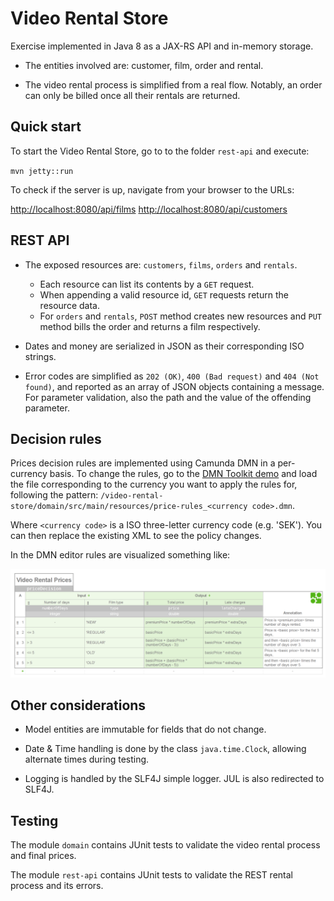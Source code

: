 Video Rental Store
==================

Exercise implemented in Java 8 as a JAX-RS API and in-memory storage.

* The entities involved are: customer, film, order and rental.

* The video rental process is simplified from a real flow. Notably,
an order can only be billed once all their rentals are returned.

Quick start
-----------

To start the Video Rental Store, go to to the folder `rest-api` and execute:

`mvn jetty::run`

To check if the server is up, navigate from your browser to the URLs:

[http://localhost:8080/api/films](http://localhost:8080/api/films)
[http://localhost:8080/api/customers](http://localhost:8080/api/customers)
  
REST API
--------

* The exposed resources are: `customers`, `films`, `orders` and `rentals`.
    * Each resource can list its contents by a `GET` request.
    * When appending a valid resource id, `GET` requests return the resource data.
    * For `orders` and `rentals`, `POST` method creates new resources and `PUT`
      method bills the order and returns a film respectively.

* Dates and money are serialized in JSON as their corresponding ISO strings.

* Error codes are simplified as `202 (OK)`, `400 (Bad request)` and `404 (Not found)`,
  and reported as an array of JSON objects containing a message. 
  For parameter validation, also the path and the value of the offending parameter.

Decision rules
--------------

Prices decision rules are implemented using Camunda DMN in a per-currency basis.
To change the rules, go to the [DMN Toolkit demo](http://demo.bpmn.io/dmn/new) and load the file 
corresponding to the currency you want to apply the rules for, following the pattern:
`/video-rental-store/domain/src/main/resources/price-rules_<currency code>.dmn`.

Where `<currency code>` is a ISO three-letter currency code (e.g. 'SEK'). 
You can then replace the existing XML to see the policy changes.

In the DMN editor rules are visualized something like:

![Price decision rules](screenshot.png)

Other considerations
--------------------

* Model entities are immutable for fields that do not change.

* Date & Time handling is done by the class `java.time.Clock`, allowing alternate times during testing.

* Logging is handled by the SLF4J simple logger. JUL is also redirected to SLF4J.

Testing
-------

The module `domain` contains JUnit tests to validate the video rental process and final prices.

The module `rest-api` contains JUnit tests to validate the REST rental process and its errors.

